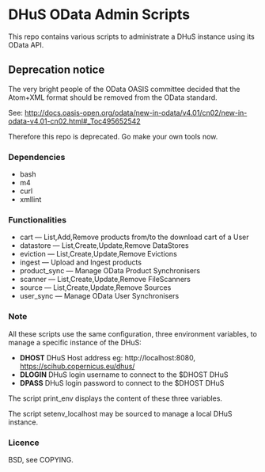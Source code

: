 # DHuS OData Admin Scripts

This repo contains various scripts to administrate a DHuS instance using its
OData API.

## Deprecation notice


The very bright people of the OData OASIS committee decided that the Atom+XML format
should be removed from the OData standard.

See: http://docs.oasis-open.org/odata/new-in-odata/v4.01/cn02/new-in-odata-v4.01-cn02.html#_Toc495652542

Therefore this repo is deprecated. Go make your own tools now.

### Dependencies

* bash
* m4
* curl
* xmllint

### Functionalities

* cart — List,Add,Remove products from/to the download cart of a User
* datastore — List,Create,Update,Remove DataStores
* eviction — List,Create,Update,Remove Evictions
* ingest — Upload and Ingest products
* product_sync — Manage OData Product Synchronisers
* scanner — List,Create,Update,Remove FileScanners
* source — List,Create,Update,Remove Sources
* user_sync — Manage OData User Synchronisers

### Note

All these scripts use the same configuration, three environment variables, to
manage a specific instance of the DHuS:

+ **DHOST** DHuS Host address eg: http://localhost:8080, https://scihub.copernicus.eu/dhus/
+ **DLOGIN** DHuS login username to connect to the $DHOST DHuS
+ **DPASS** DHuS login password to connect to the $DHOST DHuS

The script print_env displays the content of these three variables.

The script setenv_localhost may be sourced to manage a local DHuS instance.

### Licence

BSD, see COPYING.

